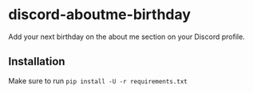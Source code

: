 # discord-aboutme-birthday

Add your next birthday on the about me section on your Discord profile.

## Installation

Make sure to run `pip install -U -r requirements.txt`
